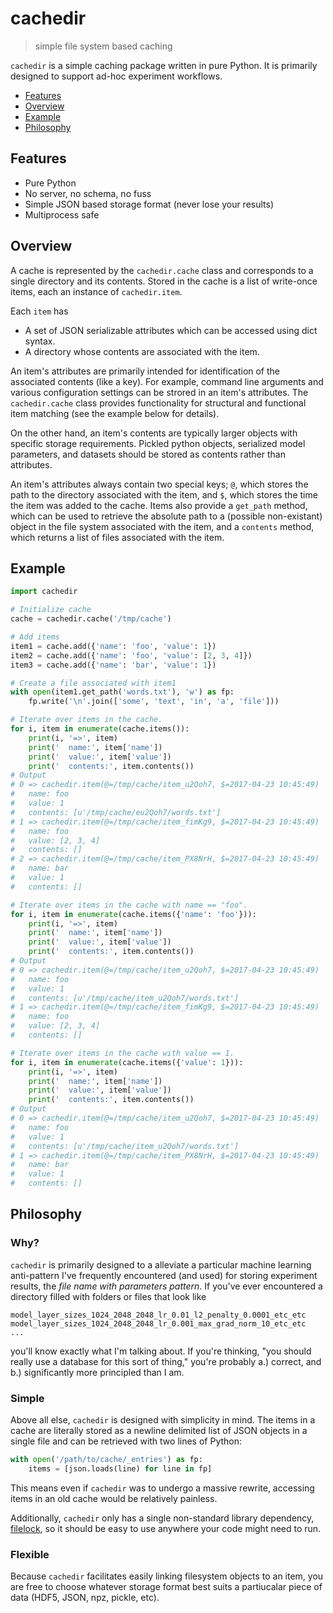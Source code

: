 # cachedir
> simple file system based caching

`cachedir` is a simple caching package written in pure Python.
It is primarily designed to support ad-hoc experiment workflows.

- [Features](#features)
- [Overview](#overview)
- [Example](#example)
- [Philosophy](#philosophy)

<a name="features"></a>
## Features
- Pure Python
- No server, no schema, no fuss
- Simple JSON based storage format (never lose your results)
- Multiprocess safe

<a name="overview"></a>
## Overview
A cache is represented by the `cachedir.cache` class and corresponds to a single directory and its contents. Stored in the cache is a list of write-once items, each an instance of `cachedir.item`.

Each `item` has
- A set of JSON serializable attributes which can be accessed using dict syntax.
- A directory whose contents are associated with the item. 

An item's attributes are primarily intended for identification of the associated contents (like a key). For example, command line arguments and various configuration settings can be strored in an item's attributes. The `cachedir.cache` class provides functionality for structural and functional item matching (see the example below for details).

On the other hand, an item's contents are typically larger objects with specific storage requirements. Pickled python objects, serialized model parameters, and datasets should be stored as contents rather than attributes.

An item's attributes always contain two special keys; `@`, which stores the path to the directory associated with the item, and `$`, which stores the time the item was added to the cache. Items also provide a `get_path` method, which can be used to retrieve the absolute path to a (possible non-existant) object in the file system associated with the item, and a `contents` method, which returns a list of files associated with the item.

<a name="example"></a>
## Example
```python
import cachedir

# Initialize cache
cache = cachedir.cache('/tmp/cache')

# Add items
item1 = cache.add({'name': 'foo', 'value': 1})
item2 = cache.add({'name': 'foo', 'value': [2, 3, 4]})
item3 = cache.add({'name': 'bar', 'value': 1})

# Create a file associated with item1
with open(item1.get_path('words.txt'), 'w') as fp:
    fp.write('\n'.join(['some', 'text', 'in', 'a', 'file']))

# Iterate over items in the cache.
for i, item in enumerate(cache.items()):
    print(i, '=>', item)
    print('  name:', item['name'])
    print('  value:', item['value'])
    print('  contents:', item.contents())
# Output
# 0 => cachedir.item(@=/tmp/cache/item_u2Qoh7, $=2017-04-23 10:45:49)
#   name: foo
#   value: 1
#   contents: [u'/tmp/cache/eu2Qoh7/words.txt']
# 1 => cachedir.item(@=/tmp/cache/item_fimKg9, $=2017-04-23 10:45:49)
#   name: foo
#   value: [2, 3, 4]
#   contents: []
# 2 => cachedir.item(@=/tmp/cache/item_PX8NrH, $=2017-04-23 10:45:49)
#   name: bar
#   value: 1
#   contents: []

# Iterate over items in the cache with name == "foo".
for i, item in enumerate(cache.items({'name': 'foo'})):
    print(i, '=>', item)
    print('  name:', item['name'])
    print('  value:', item['value'])
    print('  contents:', item.contents())
# Output
# 0 => cachedir.item(@=/tmp/cache/item_u2Qoh7, $=2017-04-23 10:45:49)
#   name: foo
#   value: 1
#   contents: [u'/tmp/cache/item_u2Qoh7/words.txt']
# 1 => cachedir.item(@=/tmp/cache/item_fimKg9, $=2017-04-23 10:45:49)
#   name: foo
#   value: [2, 3, 4]
#   contents: []

# Iterate over items in the cache with value == 1.
for i, item in enumerate(cache.items({'value': 1})):
    print(i, '=>', item)
    print('  name:', item['name'])
    print('  value:', item['value'])
    print('  contents:', item.contents())
# Output
# 0 => cachedir.item(@=/tmp/cache/item_u2Qoh7, $=2017-04-23 10:45:49)
#   name: foo
#   value: 1
#   contents: [u'/tmp/cache/item_u2Qoh7/words.txt']
# 1 => cachedir.item(@=/tmp/cache/item_PX8NrH, $=2017-04-23 10:45:49)
#   name: bar
#   value: 1
#   contents: []
```

<a name="philosophy"></a>
## Philosophy
### Why?
`cachedir` is primarily designed to a alleviate a particular machine learning anti-pattern I've frequently encountered (and used) for storing experiment results, the *file name with parameters pattern*. If you've ever encountered a directory filled with folders or files that look like
```
model_layer_sizes_1024_2048_2048_lr_0.01_l2_penalty_0.0001_etc_etc
model_layer_sizes_1024_2048_2048_lr_0.001_max_grad_norm_10_etc_etc
...
```
you'll know exactly what I'm talking about. If you're thinking, "you should really use a database for this sort of thing," you're probably a.) correct, and b.) significantly more principled than I am.

### Simple
Above all else, `cachedir` is designed with simplicity in mind. The items in a cache are literally stored as a newline delimited list of JSON objects in a single file and can be retrieved with two lines of Python:

```python
with open('/path/to/cache/_entries') as fp:
    items = [json.loads(line) for line in fp]
```

This means even if `cachedir` was to undergo a massive rewrite, accessing items in an old cache would be relatively painless. 

Additionally, `cachedir` only has a single non-standard library dependency, [filelock](https://github.com/benediktschmitt/py-filelock), so it should be easy to use anywhere your code might need to run.

### Flexible
Because `cachedir` facilitates easily linking filesystem objects to an item, you are free to choose whatever storage format best suits a partiucalar piece of data (HDF5, JSON, npz, pickle, etc).
